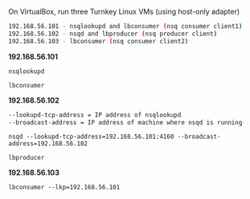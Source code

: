 On VirtualBox, run three Turnkey Linux VMs (using host-only adapter)

```bash
192.168.56.101 - nsqlookupd and lbconsumer (nsq consumer client1)
192.168.56.102 - nsqd and lbproducer (nsq producer client)
192.168.56.103 - lbconsumer (nsq consumer client2)
```

**192.168.56.101**

```
nsqlookupd
```

```
lbconsumer
```

**192.168.56.102**

```bash
--lookupd-tcp-address = IP address of nsqlookupd
--broadcast-address = IP address of machine where nsqd is running
```

```
nsqd --lookupd-tcp-address=192.168.56.101:4160 --broadcast-address=192.168.56.102
```

```
lbproducer
```

**192.168.56.103**

```
lbconsumer --lkp=192.168.56.101
```
